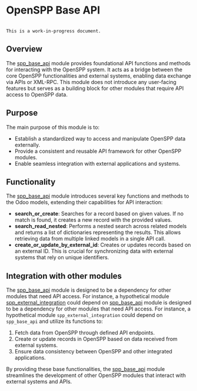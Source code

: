 # OpenSPP Base API

```{warning}

This is a work-in-progress document.
```

## Overview

The [spp_base_api](spp_base_api) module provides foundational API functions and methods for interacting with the OpenSPP system. It acts as a bridge between the core OpenSPP functionalities and external systems, enabling data exchange via APIs or XML-RPC. This module does not introduce any user-facing features but serves as a building block for other modules that require API access to OpenSPP data.

## Purpose

The main purpose of this module is to:

- Establish a standardized way to access and manipulate OpenSPP data externally.
- Provide a consistent and reusable API framework for other OpenSPP modules.
- Enable seamless integration with external applications and systems.

## Functionality

The [spp_base_api](spp_base_api) module introduces several key functions and methods to the Odoo models, extending their capabilities for API interaction:

- **search_or_create**:  Searches for a record based on given values. If no match is found, it creates a new record with the provided values.
- **search_read_nested**:  Performs a nested search across related models and returns a list of dictionaries representing the results. This allows retrieving data from multiple linked models in a single API call.
- **create_or_update_by_external_id**: Creates or updates records based on an external ID. This is crucial for synchronizing data with external systems that rely on unique identifiers.

## Integration with other modules

The [spp_base_api](spp_base_api) module is designed to be a dependency for other modules that need API access. For instance, a hypothetical module [spp_external_integration](spp_external_integration) could depend on [spp_base_api](spp_base_api) module is designed to be a dependency for other modules that need API access. For instance, a hypothetical module `spp_external_integration` could depend on `spp_base_api` and utilize its functions to:

1. Fetch data from OpenSPP through defined API endpoints.
2. Create or update records in OpenSPP based on data received from external systems.
3. Ensure data consistency between OpenSPP and other integrated applications.

By providing these base functionalities, the [spp_base_api](spp_base_api) module streamlines the development of other OpenSPP modules that interact with external systems and APIs. 
